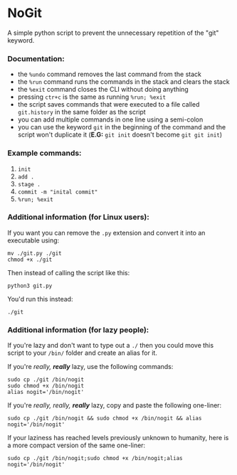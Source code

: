 # NoGit
A simple python script to prevent the unnecessary repetition of the "git" keyword.


### Documentation:

  * the `%undo` command removes the last command from the stack
  * the `%run` command runs the commands in the stack and clears the stack
  * the `%exit` command closes the CLI without doing anything
  * pressing `ctr+c` is the same as running `%run; %exit`
  * the script saves commands that were executed to a file called `git.history` in the same folder as the script
  * you can add multiple commands in one line using a semi-colon
  * you can use the keyword `git` in the beginning of the command and the script won't duplicate it (**E.G:** `git init` doesn't become `git git init`)

### Example commands:

  1. `init`
  2. `add .`
  3. `stage .`
  4. `commit -m "inital commit"`
  5. `%run; %exit`

### Additional information (for Linux users):

If you want you can remove the `.py` extension and convert it into an executable using:

    mv ./git.py ./git
    chmod +x ./git

Then instead of calling the script like this:

    python3 git.py

You'd run this instead:

    ./git

### Additional information (for lazy people):

If you're lazy and don't want to type out a `./` then you could move this script to your `/bin/` folder and create an alias for it.

If you're *really, __really__* lazy, use the following commands:

    sudo cp ./git /bin/nogit
    sudo chmod +x /bin/nogit
    alias nogit='/bin/nogit'

If you're *really, really, __really__* lazy, copy and paste the following one-liner:

    sudo cp ./git /bin/nogit && sudo chmod +x /bin/nogit && alias nogit='/bin/nogit'

If your laziness has reached levels previously unknown to humanity, here is a more compact version of the same one-liner:

    sudo cp ./git /bin/nogit;sudo chmod +x /bin/nogit;alias nogit='/bin/nogit'
